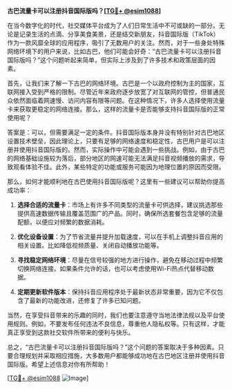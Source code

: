 **古巴流量卡可以注册抖音国际版吗？[[TG💪+ @esim1088](https://t.me/s/esim1088)]**

在当今数字化的时代，社交媒体平台成为了人们日常生活中不可或缺的一部分。无论是记录生活的点滴、分享美食美景，还是结交新朋友，抖音国际版（TikTok）作为一款风靡全球的应用程序，吸引了无数用户的关注。然而，对于一些身处特殊网络环境下的用户来说，比如古巴，他们可能会好奇：“古巴流量卡可以注册抖音国际版吗？”这个问题听起来简单，但实际上涉及到了许多技术和政策层面的因素。

首先，让我们来了解一下古巴的网络环境。古巴是一个以政府控制为主的国家，互联网接入受到严格的限制。尽管近年来政府逐步放宽了对互联网的管控，但普通民众依然面临着网速慢、访问内容有限等问题。在这种情况下，许多人选择使用流量卡来获取更稳定的网络连接。那么，这样的流量卡是否能够支持抖音国际版的正常使用呢？

答案是：可以，但需要满足一定的条件。抖音国际版本身并没有特别针对古巴地区设置技术壁垒，因此理论上，只要有足够的网络速度和稳定性，古巴用户是可以注册并使用抖音国际版的。然而，实际操作中可能会遇到一些挑战。例如，由于古巴的网络基础设施较为落后，部分地区的网速可能无法满足抖音视频播放的需求，导致观看体验不佳。此外，某些特定的功能或服务可能因为地理位置的原因而受限。

那么，如何才能顺利地在古巴使用抖音国际版呢？这里有一些建议可以帮助你提高成功率：

1. **选择合适的流量卡**：市场上有许多不同类型的流量卡可供选择，建议挑选那些提供高速数据传输且覆盖范围广的产品。同时，确保所选套餐包含足够的流量配额，以便应对频繁的数据消耗。

2. **优化设备设置**：为了节省流量并提升加载速度，可以在手机上调整抖音应用的相关设置。比如降低视频质量、关闭自动播放功能等。

3. **寻找稳定网络环境**：尽量在信号较强的地方进行操作，避免在移动过程中频繁切换网络连接。如果条件允许的话，也可以考虑使用Wi-Fi热点代替移动数据。

4. **定期更新软件版本**：保持抖音应用程序处于最新状态非常重要，因为它不仅包含了最新的功能改进，还修复了许多已知问题。

当然，在享受抖音带来的乐趣的同时，我们也要注意遵守当地法律法规以及平台使用规则。例如，不要发布任何违法不良信息，尊重他人隐私权等。只有这样，才能真正享受到这款社交软件所带来的便利与快乐。

总之，“古巴流量卡可以注册抖音国际版吗？”这个问题的答案取决于多种因素。只要合理规划并采取相应措施，大多数用户都能够成功地在古巴地区注册并使用抖音国际版。希望上述信息对你有所帮助！

[[TG💪+ @esim1088](https://t.me/s/esim1088) ![Image](https://i.postimg.cc/4NQfJmqS/Snipaste-2025-05-13-00-14-12.png)]